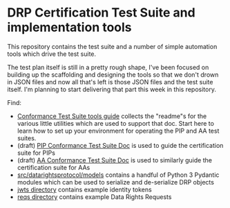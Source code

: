 # DRP Certification Test Suite and implementation tools

This repository contains the test suite and a number of simple automation tools which drive the test suite.

The test plan itself is still in a pretty rough shape, I've been focused on building up the scaffolding and designing the tools so that we don't drown in JSON files and now all that's left is those JSON files and the test suite itself. I'm planning to start delivering that part this week in this repository.

Find:

- [Conformance Test Suite tools guide](conformance-tools.md) collects the "readme"s for the various little utilities which are used to support that doc. Start here to learn how to set up your environment for operating the PIP and AA test suites.
- (draft) [PIP Conformance Test Suite Doc](pip-conformance-test.md) is used to guide the certification suite for PIPs 
- (draft) [AA Conformance Test Suite Doc](aa-conformance-test.md) is used to similarly guide the certification suite for AAs
- [src/datarightsprotocol/models](src/datarightsprotocol/models/) contains a handful of Python 3 Pydantic modules which can be used to serialize and de-serialize DRP objects
- [jwts directory](jwts/) contains example identity tokens
- [reqs directory](reqs/) contains example Data Rights Requests
